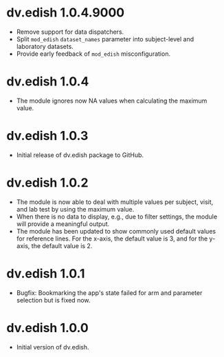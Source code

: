 # dv.edish 1.0.4.9000

- Remove support for data dispatchers.
- Split `mod_edish` `dataset_names` parameter into subject-level and laboratory datasets.
- Provide early feedback of `mod_edish` misconfiguration.

# dv.edish 1.0.4

- The module ignores now NA values when calculating the maximum value.

# dv.edish 1.0.3

- Initial release of dv.edish package to GitHub.

# dv.edish 1.0.2

- The module is now able to deal with multiple values per subject, visit, and lab test by using the maximum value.
- When there is no data to display, e.g., due to filter settings, the module will provide a meaningful output.
- The module has been updated to show commonly used default values for reference lines. For the x-axis, the default value is 3, and for the y-axis, the default value is 2.


# dv.edish 1.0.1

- Bugfix: Bookmarking the app's state failed for arm and parameter selection but is fixed now.

# dv.edish 1.0.0

- Initial version of dv.edish.
